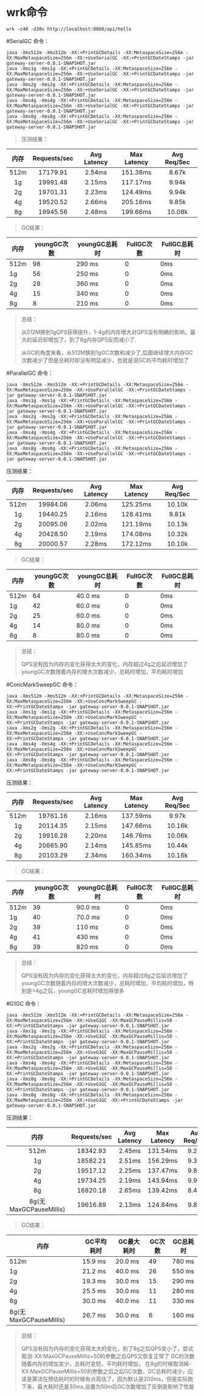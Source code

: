  # wrk命令

```
wrk -c40 -d30s http://localhost:8088/api/hello
```

#SerialGC
命令：
 ```
java -Xms512m -Xms512m -XX:+PrintGCDetails -XX:MetaspaceSize=256m -XX:MaxMetaspaceSize=256m -XX:+UseSerialGC -XX:+PrintGCDateStamps -jar gateway-server-0.0.1-SNAPSHOT.jar
java -Xms1g -Xms1g -XX:+PrintGCDetails -XX:MetaspaceSize=256m -XX:MaxMetaspaceSize=256m -XX:+UseSerialGC -XX:+PrintGCDateStamps -jar gateway-server-0.0.1-SNAPSHOT.jar
java -Xms2g -Xms2g -XX:+PrintGCDetails -XX:MetaspaceSize=256m -XX:MaxMetaspaceSize=256m -XX:+UseSerialGC -XX:+PrintGCDateStamps -jar gateway-server-0.0.1-SNAPSHOT.jar
java -Xms4g -Xms4g -XX:+PrintGCDetails -XX:MetaspaceSize=256m -XX:MaxMetaspaceSize=256m -XX:+UseSerialGC -XX:+PrintGCDateStamps -jar gateway-server-0.0.1-SNAPSHOT.jar
java -Xms8g -Xms8g -XX:+PrintGCDetails -XX:MetaspaceSize=256m -XX:MaxMetaspaceSize=256m -XX:+UseSerialGC -XX:+PrintGCDateStamps -jar gateway-server-0.0.1-SNAPSHOT.jar

```
>压测结果：
>
 | 内存 |         Requests/sec   |       Avg Latency|        Max Latency |   Avg Req/Sec   | 
 | :----:|:----: |:----: |:----: |:----: |
 | 512m | 17179.91            | 2.54ms            | 151.38ms           | 8.67k           |
 | 1g   | 19991.48           | 2.15ms            | 117.17ms          | 9.94k             |
 | 2g   | 19701.31           | 2.23ms            | 124.49ms         | 9.94k               |
 | 4g   | 19520.52           | 2.66ms            | 205.16ms          | 9.85k             |
 | 8g   | 19945.56           | 2.48ms         | 199.66ms          | 10.08k             |

>GC结果：
>	
| 内存 | youngGC次数 | youngGC总耗时 | FullGC次数 | FullGC总耗时 |
| ---- | --------------- | ----------------- | -------------- | ---------------- |
| 512m |  98              | 290 ms             | 0            | 0ms             |
| 1g   |  56              | 250 ms           | 0           | 0ms           |
| 2g   |  28              | 360 ms             | 0              | 0ms              |
| 4g   |  15              | 340 ms             | 0              | 0ms              |
| 8g   |  8              | 210 ms             | 0              | 0ms              |

>总结：
>
>从512M换到1gQPS获得提升，1-4g的内存增大对QPS没有明确的影响，最大的延迟却增加了，到了8g内存QPS反而减小了.
>
>从GC的角度来看，从512M换到1gGC次数和减少了,后面继续增大内存GC次数减少了但是总耗时却没有明显减少，也就是说GC的平均耗时增加了
                 
 
#ParallelGC
命令：
 ```
java -Xms512m -Xms512m -XX:+PrintGCDetails -XX:MetaspaceSize=256m -XX:MaxMetaspaceSize=256m -XX:+UseParallelGC -XX:+PrintGCDateStamps -jar gateway-server-0.0.1-SNAPSHOT.jar
java -Xms1g -Xms1g -XX:+PrintGCDetails -XX:MetaspaceSize=256m -XX:MaxMetaspaceSize=256m -XX:+UseParallelGC -XX:+PrintGCDateStamps -jar gateway-server-0.0.1-SNAPSHOT.jar
java -Xms2g -Xms2g -XX:+PrintGCDetails -XX:MetaspaceSize=256m -XX:MaxMetaspaceSize=256m -XX:+UseParallelGC -XX:+PrintGCDateStamps -jar gateway-server-0.0.1-SNAPSHOT.jar
java -Xms4g -Xms4g -XX:+PrintGCDetails -XX:MetaspaceSize=256m -XX:MaxMetaspaceSize=256m -XX:+UseParallelGC -XX:+PrintGCDateStamps -jar gateway-server-0.0.1-SNAPSHOT.jar
java -Xms8g -Xms8g -XX:+PrintGCDetails -XX:MetaspaceSize=256m -XX:MaxMetaspaceSize=256m -XX:+UseParallelGC -XX:+PrintGCDateStamps -jar gateway-server-0.0.1-SNAPSHOT.jar

```
压测结果：

 | 内存 |         Requests/sec   |       Avg Latency|        Max Latency |   Avg Req/Sec   | 
 | :----:|:----: |:----: |:----: |:----: |
 | 512m | 19984.06            | 2.06ms            | 125.25ms           | 10.10k           |
 | 1g   | 19440.25           |  2.16ms            | 128.41ms          | 9.81k              |
 | 2g   | 20095.06           | 2.02ms            | 121.19ms         | 10.13k               |
 | 4g   | 20428.50           | 2.19ms            | 174.08ms          | 10.32k             |
 | 8g   | 20000.57           | 2.28ms         | 172.12ms          | 10.10k             |
 
 >GC结果：
 >	
 | 内存 | youngGC次数 | youngGC总耗时 | FullGC次数 | FullGC总耗时 |
 | ---- | --------------- | ----------------- | -------------- | ---------------- |
 | 512m |  64              | 40.0 ms             | 0            | 0ms             |
 | 1g   |  42              | 60.0 ms           | 0           | 0ms           |
 | 2g   |  25              | 60.0 ms             | 0              | 0ms              |
 | 4g   |  14              | 80.0 ms             | 0              | 0ms              |
 | 8g   |  8              | 80.0 ms             | 0              | 0ms              |


>总结：
>
>QPS没有因为内存的变化获得太大的变化，内存超过4g之后延迟增加了
>youngGC次数随着内存的增大次数减少，总耗时增加，平均耗时增加

#ConcMarkSweepGC
命令：
 ```
java -Xms512m -Xms512m -XX:+PrintGCDetails -XX:MetaspaceSize=256m -XX:MaxMetaspaceSize=256m -XX:+UseConcMarkSweepGC -XX:+PrintGCDateStamps -jar gateway-server-0.0.1-SNAPSHOT.jar
java -Xms1g -Xms1g -XX:+PrintGCDetails -XX:MetaspaceSize=256m -XX:MaxMetaspaceSize=256m -XX:+UseConcMarkSweepGC -XX:+PrintGCDateStamps -jar gateway-server-0.0.1-SNAPSHOT.jar
java -Xms2g -Xms2g -XX:+PrintGCDetails -XX:MetaspaceSize=256m -XX:MaxMetaspaceSize=256m -XX:+UseConcMarkSweepGC -XX:+PrintGCDateStamps -jar gateway-server-0.0.1-SNAPSHOT.jar
java -Xms4g -Xms4g -XX:+PrintGCDetails -XX:MetaspaceSize=256m -XX:MaxMetaspaceSize=256m -XX:+UseConcMarkSweepGC -XX:+PrintGCDateStamps -jar gateway-server-0.0.1-SNAPSHOT.jar
java -Xms8g -Xms8g -XX:+PrintGCDetails -XX:MetaspaceSize=256m -XX:MaxMetaspaceSize=256m -XX:+UseConcMarkSweepGC -XX:+PrintGCDateStamps -jar gateway-server-0.0.1-SNAPSHOT.jar

```
压测结果：

 | 内存 |         Requests/sec   |       Avg Latency|        Max Latency |   Avg Req/Sec   | 
 | :----:|:----: |:----: |:----: |:----: |
 | 512m | 19761.16            | 2.16ms            | 137.59ms           | 9.97k           |
 | 1g   | 20114.35           |  2.15ms            | 147.66ms          | 10.16k              |
 | 2g   | 19916.28           | 2.20ms            | 146.76ms         | 10.06k                |
 | 4g   | 20665.90           | 2.14ms            | 145.85ms          | 10.44k            |
 | 8g   | 20103.29           | 2.34ms         | 160.34ms          | 10.16k             |
 
  >GC结果：
  >	
  | 内存 | youngGC次数 | youngGC总耗时 | FullGC次数 | FullGC总耗时 |
  | ---- | --------------- | ----------------- | -------------- | ---------------- |
  | 512m |  39              | 90.0 ms             | 0            | 0ms             |
  | 1g   |  40              | 70.0 ms           | 0           | 0ms           |
  | 2g   |  39              |110 ms             | 0              | 0ms              |
  | 4g   |  41              | 430 ms             | 0              | 0ms              |
  | 8g   |  39              | 820 ms             | 0              | 0ms              |
 
 
 >总结：
 >
 >QPS没有因为内存的变化获得太大的变化，内存超过8g之后延迟增加了
 >youngGC次数随着内存的增大次数减少，总耗时增加，平均耗时增加，特别是>4g之后，youngGC总耗时增加得很多

#G1GC
命令：
 ```
java -Xms512m -Xms512m -XX:+PrintGCDetails -XX:MetaspaceSize=256m -XX:MaxMetaspaceSize=256m -XX:+UseG1GC -XX:MaxGCPauseMillis=50 -XX:+PrintGCDateStamps -jar gateway-server-0.0.1-SNAPSHOT.jar
java -Xms1g -Xms1g -XX:+PrintGCDetails -XX:MetaspaceSize=256m -XX:MaxMetaspaceSize=256m -XX:+UseG1GC -XX:MaxGCPauseMillis=50 -XX:+PrintGCDateStamps -jar gateway-server-0.0.1-SNAPSHOT.jar
java -Xms2g -Xms2g -XX:+PrintGCDetails -XX:MetaspaceSize=256m -XX:MaxMetaspaceSize=256m -XX:+UseG1GC -XX:MaxGCPauseMillis=50 -XX:+PrintGCDateStamps -jar gateway-server-0.0.1-SNAPSHOT.jar
java -Xms4g -Xms4g -XX:+PrintGCDetails -XX:MetaspaceSize=256m -XX:MaxMetaspaceSize=256m -XX:+UseG1GC -XX:MaxGCPauseMillis=50 -XX:+PrintGCDateStamps -jar gateway-server-0.0.1-SNAPSHOT.jar
java -Xms8g -Xms8g -XX:+PrintGCDetails -XX:MetaspaceSize=256m -XX:MaxMetaspaceSize=256m -XX:+UseG1GC -XX:MaxGCPauseMillis=50 -XX:+PrintGCDateStamps -jar gateway-server-0.0.1-SNAPSHOT.jar
java -Xms8g -Xms8g -XX:+PrintGCDetails -XX:MetaspaceSize=256m -XX:MaxMetaspaceSize=256m -XX:+UseG1GC -XX:+PrintGCDateStamps -jar gateway-server-0.0.1-SNAPSHOT.jar
```
压测结果：

 | 内存 |         Requests/sec   |       Avg Latency|        Max Latency |   Avg Req/Sec   | 
 | :----:|:----: |:----: |:----: |:----: |
 | 512m | 18342.93            | 2.45ms            | 131.54ms           | 9.21k           |
 | 1g   | 18582.21           |  2.51ms            | 156.29ms          | 9.38k              |
 | 2g   | 19517.12           | 2.25ms            | 137.47ms         | 9.86k                |
 | 4g   | 19734.25           | 2.19ms            | 143.94ms          | 9.97k            |
 | 8g   | 16820.18           | 2.65ms         | 139.42ms          | 8.49k            |
  | 8g(无MaxGCPauseMillis)   |  19616.89           | 2.13ms         | 124.84ms          | 9.89k            |

 
  >GC结果：
  >	
  | 内存 | GC平均耗时 | GC最大耗时 | GC次数 | GC总耗时 |
  | ---- | --------------- | ----------------- | -------------- | ---------------- |
  | 512m |  15.9 ms              | 20.0 ms             | 49            | 780 ms             |
  | 1g   |  21.2 ms              | 40.0 ms           | 26          | 550 ms           |
  | 2g   |  19.3 ms              |30.0 ms             | 15              | 290 ms              |
  | 4g   |  25.5 ms              | 30.0 ms             | 11              | 280 ms              |
  | 8g   |  30.0 ms              | 40.0 ms             | 11              | 330 ms              |
 | 8g(无MaxGCPauseMillis)   |  26.7 ms              | 30.0 ms             | 6              | 	160 ms              |
 >总结：
 >
 >QPS没有因为内存的变化获得太大的变化，到了8g之后QPS变小了，尝试取消-XX:MaxGCPauseMillis=50的参数之后QPS又恢复正常了
 >GC的次数随着内存的增加变少，总耗时变短，平均耗时增加，
 >在8g的时候取消掉-XX:MaxGCPauseMillis=50的参数之后之后GC次数、GC总耗时减少，应该是算法在预估耗时的时候有点高估了，因为默认是200ms，但是实际跑下来，最大耗时还是30ms,设置为50m后GC次数增加了反倒是影响了性能



